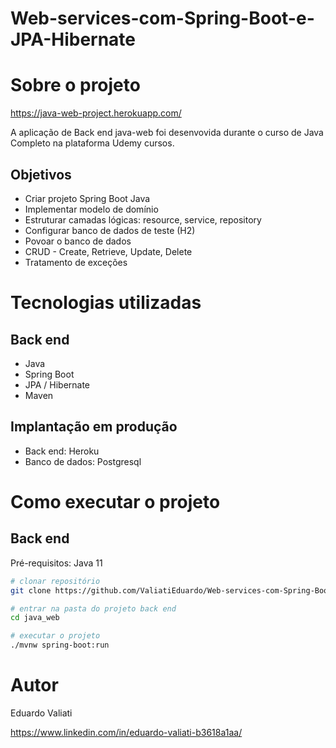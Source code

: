 # Web-services-com-Spring-Boot-e-JPA-Hibernate


# Sobre o projeto

https://java-web-project.herokuapp.com/

A aplicação de Back end java-web foi desenvovida durante o curso de Java Completo na plataforma Udemy cursos.

<h2>Objetivos</h2>

- Criar projeto Spring Boot Java
- Implementar modelo de domínio
- Estruturar camadas lógicas: resource, service, repository
- Configurar banco de dados de teste (H2)
- Povoar o banco de dados
- CRUD - Create, Retrieve, Update, Delete
- Tratamento de exceções 


# Tecnologias utilizadas
## Back end
- Java
- Spring Boot
- JPA / Hibernate
- Maven

## Implantação em produção
- Back end: Heroku
- Banco de dados: Postgresql

# Como executar o projeto

## Back end
Pré-requisitos: Java 11

```bash
# clonar repositório
git clone https://github.com/ValiatiEduardo/Web-services-com-Spring-Boot-e-JPA-Hibernate

# entrar na pasta do projeto back end
cd java_web

# executar o projeto
./mvnw spring-boot:run
```

# Autor

Eduardo Valiati

https://www.linkedin.com/in/eduardo-valiati-b3618a1aa/

